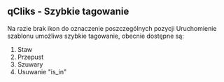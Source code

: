 ## qCliks - Szybkie tagowanie

Na razie brak ikon do oznaczenie poszczególnych pozycji
Uruchomienie szablonu umożliwa szybkie tagowanie, obecnie dostępne są:

1. Staw
2. Przepust
3. Szuwary
4. Usuwanie "is_in"